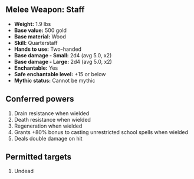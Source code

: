 ## Melee Weapon: Staff
- **Weight:** 1.9 lbs
- **Base value:** 500 gold
- **Base material:** Wood
- **Skill:** Quarterstaff
- **Hands to use:** Two-handed
- **Base damage - Small:** 2d4 (avg 5.0, x2)
- **Base damage - Large:** 2d4 (avg 5.0, x2)
- **Enchantable:** Yes
- **Safe enchantable level:** +15 or below
- **Mythic status:** Cannot be mythic
## Conferred powers
1. Drain resistance when wielded
2. Death resistance when wielded
3. Regeneration when wielded
4. Grants +80% bonus to casting unrestricted school spells when wielded
5. Deals double damage on hit
## Permitted targets
1. Undead
